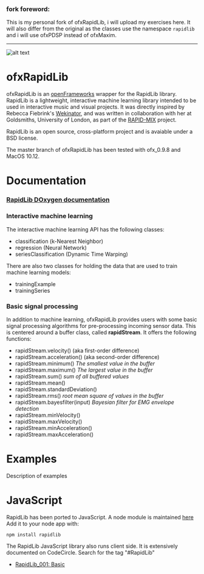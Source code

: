 ### fork foreword:
This is my personal fork of ofxRapidLib, i will upload my exercises here. It will also differ from the original as the classes use the namespace `rapidlib` and i will use ofxPDSP instead of ofxMaxim.

***   

![alt text](ofxaddons_thumbnail.png "rapidmix")  

# ofxRapidLib
ofxRapidLib is an [openFrameworks](http://openframeworks.cc/) wrapper for the RapidLib library. RapidLib is a lightweight, interactive machine learning library intended to be used in interactive music and visual projects. It was directly inspired by Rebecca Fiebrink's [Wekinator](http://www.wekinator.org/), and was written in collaboration with her at Goldsmiths, University of London, as part of the [RAPID-MIX](http://rapidmix.goldsmithsdigital.com/) project.

RapidLib is an open source, cross-platform project and is avaiable under a BSD license.

The master branch of ofxRapidLib has been tested with ofx_0.9.8 and MacOS 10.12.

# Documentation
### [RapidLib DOxygen documentation](http://doc.gold.ac.uk/eavi/rapidmix/docs_cpp/annotated.html)

### Interactive machine learning

The interactive machine learning API has the following classes:
- classification (k-Nearest Neighbor)
- regression (Neural Network)
- seriesClassification (Dynamic Time Warping)

There are also two classes for holding the data that are used to train machine learning models:
- trainingExample
- trainingSeries

### Basic signal processing

In addition to machine learning, ofxRapidLib provides users with some basic signal processing algorithms for pre-processing incoming sensor data. This is centered around a buffer class, called **rapidStream**. It offers the following functions:
- rapidStream.velocity() (aka first-order difference)
- rapidStream.acceleration() (aka second-order difference)
- rapidStream.minimum() _The smallest value in the buffer_
- rapidStream.maximum() _The largest value in the buffer_
- rapidStream.sum() _sum of all buffered values_
- rapidStream.mean()
- rapidStream.standardDeviation()
- rapidStream.rms() _root mean square of values in the buffer_
- rapidStream.bayesfilter(input) _Bayesian filter for EMG envelope detection_
- rapidStream.minVelocity()
- rapidStream.maxVelocity()
- rapidStream.minAcceleration()
- rapidStream.maxAcceleration()

# Examples  
Description of examples  

# JavaScript
RapidLib has been ported to JavaScript. A node module is maintained [here](https://www.npmjs.com/package/rapidlib) Add it to your node app with:
```
npm install rapidlib
```
The RapidLib JavaScript library also runs client side.  It is extensively documented on CodeCircle. Search for the tag "#RapidLib"
- [RapidLib_001: Basic](https://live.codecircle.com/d/wiCgiE7ogQXFgMEMt)
